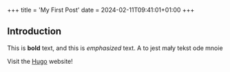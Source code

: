 +++
title = 'My First Post'
date = 2024-02-11T09:41:01+01:00
+++
## Introduction

This is **bold** text, and this is *emphasized* text.
A to jest mały tekst ode mnoie

Visit the [Hugo](https://gohugo.io) website!
